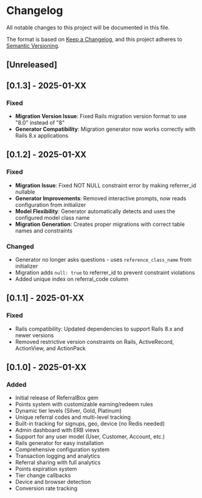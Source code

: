 # Changelog

All notable changes to this project will be documented in this file.

The format is based on [Keep a Changelog](https://keepachangelog.com/en/1.0.0/),
and this project adheres to [Semantic Versioning](https://semver.org/spec/v2.0.0.html).

## [Unreleased]

## [0.1.3] - 2025-01-XX

### Fixed
- **Migration Version Issue**: Fixed Rails migration version format to use "8.0" instead of "8"
- **Generator Compatibility**: Migration generator now works correctly with Rails 8.x applications

## [0.1.2] - 2025-01-XX

### Fixed
- **Migration Issue**: Fixed NOT NULL constraint error by making referrer_id nullable
- **Generator Improvements**: Removed interactive prompts, now reads configuration from initializer
- **Model Flexibility**: Generator automatically detects and uses the configured model class name
- **Migration Generation**: Creates proper migrations with correct table names and constraints

### Changed
- Generator no longer asks questions - uses `reference_class_name` from initializer
- Migration adds `null: true` to referrer_id to prevent constraint violations
- Added unique index on referral_code column

## [0.1.1] - 2025-01-XX

### Fixed
- Rails compatibility: Updated dependencies to support Rails 8.x and newer versions
- Removed restrictive version constraints on Rails, ActiveRecord, ActionView, and ActionPack

## [0.1.0] - 2025-01-XX

### Added
- Initial release of ReferralBox gem
- Points system with customizable earning/redeem rules
- Dynamic tier levels (Silver, Gold, Platinum)
- Unique referral codes and multi-level tracking
- Built-in tracking for signups, geo, device (no Redis needed)
- Admin dashboard with ERB views
- Support for any user model (User, Customer, Account, etc.)
- Rails generator for easy installation
- Comprehensive configuration system
- Transaction logging and analytics
- Referral sharing with full analytics
- Points expiration system
- Tier change callbacks
- Device and browser detection
- Conversion rate tracking 